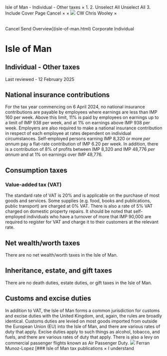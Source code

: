 Isle of Man - Individual - Other taxes
×
1.
2.
Unselect All
Unselect All
3.
Include Cover Page
Cancel
×
×
![](-/media/world-wide-tax-summaries/attachments/global---chris-wooley.ashx%3Frev=ac5e5f3223b34096b1afc2a6009c7320&revision=ac5e5f32-23b3-4096-b1af-c2a6009c7320&hash=859B7ADC84DC2CBEC9760E9E6EE7DE6D0A8BFCDF)
CW
Chris Wooley
×
######
Cancel
Send
Overview](isle-of-man.html)
Corporate
Individual
# Isle of Man
## Individual - Other taxes
Last reviewed - 12 February 2025
## National insurance contributions
For the tax year commencing on 6 April 2024, no national insurance contributions are payable by employees where earnings are less than IMP 160 per week. Above this limit, 11% is paid by employees on earnings up to a limit of IMP 938 per week, and at 1% on earnings above IMP 938 per week.
Employers are also required to make a national insurance contribution in respect of each employee at rates dependent on individual circumstances.
Self-employed persons earning IMP 8,320 or more *per annum* pay a flat-rate contribution of IMP 6.20 per week. In addition, there is a contribution of 8% of profits between IMP 8,320 and IMP 48,776 *per annum* and at 1% on earnings over IMP 48,776.
## Consumption taxes
### Value-added tax (VAT)
The standard rate of VAT is 20% and is applicable on the purchase of most goods and services. Some supplies (e.g. food, books and publications, public transport) are charged at 0% VAT. There is also a rate of 5% VAT charged on domestic property repairs.
It should be noted that self-employed individuals who have a turnover of more that IMP 90,000 are required to register for VAT and charge it to their customers at the relevant rate.
## Net wealth/worth taxes
There are no net wealth/worth taxes in the Isle of Man.
## Inheritance, estate, and gift taxes
There are no death duties, estate duties, or gift taxes in the Isle of Man.
## Customs and excise duties
In addition to VAT, the Isle of Man forms a common jurisdiction for customs and excise duties with the United Kingdom, and, again, the rules are broadly identical. Customs duties are levied on most goods imported from outside the European Union (EU) into the Isle of Man, and there are various rates of duty that apply. Excise duties apply to such things as alcohol, tobacco, and fuels, and there are various rates of duty that apply. There is also a levy on commercial passenger flights known as Air Passenger Duty.
![](-/media/world-wide-tax-summaries/isleofmanferran-munozlopezisleofmanferranmunozlopezjpg20240123121327745.ashx%3Frev=249f91fc7cc64d91b9ecfbb3fbe8cac7&revision=249f91fc-7cc6-4d91-b9ec-fbb3fbe8cac7&hash=9DAF6A2FF3916F5A0081AA7B48AEC2F4B89AAECB)
Ferran Munoz-Lopez
[### Isle of Man tax publications
×
I understand